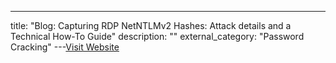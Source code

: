 ---
title: "Blog: Capturing RDP NetNTLMv2 Hashes: Attack details and a Technical How-To Guide"
description: ""
external_category: "Password Cracking"
---[Visit Website](https://www.gosecure.net/blog/2022/01/17/capturing-rdp-netntlmv2-hashes-attack-details-and-a-technical-how-to-guide/)


